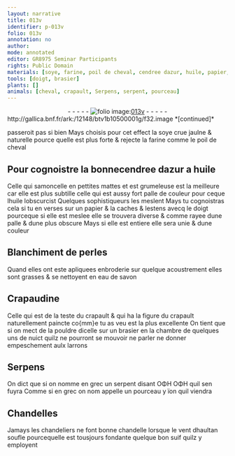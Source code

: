 ```yaml
---
layout: narrative
title: 013v
identifier: p-013v
folio: 013v
annotation: no
author:
mode: annotated
editor: GR8975 Seminar Participants
rights: Public Domain
materials: [soye, farine, poil de cheval, cendree dazur, huile, papier, perles, eau de savon, Crapaudine, suif]
tools: [doigt, brasier]
plants: []
animals: [cheval, crapault, Serpens, serpent, pourceau]
---
```


<div class="folio" align="center">- - - - - <a href="http://gallica.bnf.fr/ark:/12148/btv1b10500001g/f32.image" target="_blank"><img src="https://cu-mkp.github.io/2017-workshop-edition/assets/photo-icon.png" alt="folio image: " style="display:inline-block; margin-bottom:-3px;"/>013v</a> - - - - - </div> http://gallica.bnf.fr/ark:/12148/btv1b10500001g/f32.image  
*[continued]*
  
 passeroit pas si bien Mays choisis pour cet effect la <span class="m">soye</span> crue jaulne & naturelle pource quelle est plus forte & rejecte la <span class="m">farine</span> comme le <span class="m">poil de <span class="al">cheval</span></span> 
    

## Pour cognoistre la bonne<span class="m">cendree dazur</span> a <span class="m">huile</span>

 
Celle qui samoncelle en pettites mattes et est grumeleuse est la meilleure car elle est plus subtille celle qui est aussy fort palle de couleur pour ceque l<span class="m">huile</span> lobscurcist Quelques sophistiqueurs les meslent Mays tu cognoistras cela si tu en verses sur un <span class="m">papier</span> & la caches & lestens avecq le <span class="tl"><span class="bp">doigt</span></span> pourceque si elle est meslee elle se trouvera diverse & comme rayee dune palle & dune plus obscure Mays si elle est entiere elle sera unie & dune couleur 
    

## Blanchiment de <span class="m">perles</span>

 
Quand elles ont este apliquees enbroderie sur quelque acoustrement elles sont grasses & se nettoyent en <span class="m">eau de savon</span> 
    

## <span class="m">Crapaudine</span>

 
Celle qui est de la teste du <span class="al">crapault</span> & qui ha la figure du <span class="al">crapault</span> naturellement paincte co{mm}e tu as veu est la plus excellente On tient que si on mect de la pouldre dicelle sur un <span class="tl">brasier</span> en la chambre de quelques uns de nuict quilz ne pourront se mouvoir ne parler ne donner empeschement aulx <span class="pro">larrons</span> 
    

## <span class="al">Serpens</span>

 
On dict que si on nomme en grec un <span class="al">serpent</span> disant ΟΦΗ ΟΦΗ quil sen fuyra Comme si en grec on nom appelle un <span class="al">pourceau</span> y ïon quil viendra 
    

## Chandelles

 
Jamays les <span class="pro">chandeliers</span> ne font bonne chandelle lorsque le vent d<span class="env">haultan</span> soufle pourcequelle est tousjours fondante quelque bon <span class="m">suif</span> quilz y employent 
 